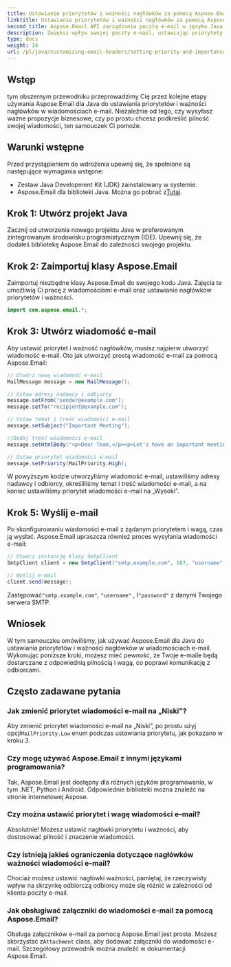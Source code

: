 ```yaml
---
title: Ustawianie priorytetów i ważności nagłówków za pomocą Aspose.Email
linktitle: Ustawianie priorytetów i ważności nagłówków za pomocą Aspose.Email
second_title: Aspose.Email API zarządzania pocztą e-mail w języku Java
description: Zwiększ wpływ swojej poczty e-mail, ustawiając priorytety i ważność nagłówków za pomocą Aspose.Email dla Java. Dowiedz się, jak to zrobić, z tego przewodnika krok po kroku.
type: docs
weight: 14
url: /pl/java/customizing-email-headers/setting-priority-and-importance-headers/
---
```


## Wstęp

tym obszernym przewodniku przeprowadzimy Cię przez kolejne etapy używania Aspose.Email dla Java do ustawiania priorytetów i ważności nagłówków w wiadomościach e-mail. Niezależnie od tego, czy wysyłasz ważne propozycje biznesowe, czy po prostu chcesz podkreślić pilność swojej wiadomości, ten samouczek Ci pomoże.

## Warunki wstępne

Przed przystąpieniem do wdrożenia upewnij się, że spełnione są następujące wymagania wstępne:

- Zestaw Java Development Kit (JDK) zainstalowany w systemie.
-  Aspose.Email dla biblioteki Java. Można go pobrać z[Tutaj](https://releases.aspose.com/email/java/).

## Krok 1: Utwórz projekt Java

Zacznij od utworzenia nowego projektu Java w preferowanym zintegrowanym środowisku programistycznym (IDE). Upewnij się, że dodałeś bibliotekę Aspose.Email do zależności swojego projektu.

## Krok 2: Zaimportuj klasy Aspose.Email

Zaimportuj niezbędne klasy Aspose.Email do swojego kodu Java. Zajęcia te umożliwią Ci pracę z wiadomościami e-mail oraz ustawianie nagłówków priorytetów i ważności.

```java
import com.aspose.email.*;
```

## Krok 3: Utwórz wiadomość e-mail

Aby ustawić priorytet i ważność nagłówków, musisz najpierw utworzyć wiadomość e-mail. Oto jak utworzyć prostą wiadomość e-mail za pomocą Aspose.Email:

```java
// Utwórz nową wiadomość e-mail
MailMessage message = new MailMessage();

// Ustaw adresy nadawcy i odbiorcy
message.setFrom("sender@example.com");
message.setTo("recipient@example.com");

// Ustaw temat i treść wiadomości e-mail
message.setSubject("Important Meeting");

//Dodaj treść wiadomości e-mail
message.setHtmlBody("<p>Dear Team,</p><p>Let's have an important meeting tomorrow at 10 AM.</p>");

// Ustaw priorytet wiadomości e-mail
message.setPriority(MailPriority.High);
```

W powyższym kodzie utworzyliśmy wiadomość e-mail, ustawiliśmy adresy nadawcy i odbiorcy, określiliśmy temat i treść wiadomości e-mail, a na koniec ustawiliśmy priorytet wiadomości e-mail na „Wysoki”.

## Krok 5: Wyślij e-mail

Po skonfigurowaniu wiadomości e-mail z żądanym priorytetem i wagą, czas ją wysłać. Aspose.Email upraszcza również proces wysyłania wiadomości e-mail:

```java
// Utwórz instancję klasy SmtpClient
SmtpClient client = new SmtpClient("smtp.example.com", 587, "username", "password");

// Wyślij e-mail
client.send(message);
```

 Zastępować`"smtp.example.com"`, `"username"` , I`"password"` z danymi Twojego serwera SMTP.

## Wniosek

W tym samouczku omówiliśmy, jak używać Aspose.Email dla Java do ustawiania priorytetów i ważności nagłówków w wiadomościach e-mail. Wykonując poniższe kroki, możesz mieć pewność, że Twoje e-maile będą dostarczane z odpowiednią pilnością i wagą, co poprawi komunikację z odbiorcami.

## Często zadawane pytania

### Jak zmienić priorytet wiadomości e-mail na „Niski”?

 Aby zmienić priorytet wiadomości e-mail na „Niski”, po prostu użyj opcji`MailPriority.Low` enum podczas ustawiania priorytetu, jak pokazano w kroku 3.

### Czy mogę używać Aspose.Email z innymi językami programowania?

Tak, Aspose.Email jest dostępny dla różnych języków programowania, w tym .NET, Python i Android. Odpowiednie biblioteki można znaleźć na stronie internetowej Aspose.

### Czy można ustawić priorytet i wagę wiadomości e-mail?

Absolutnie! Możesz ustawić nagłówki priorytetu i ważności, aby dostosować pilność i znaczenie wiadomości.

### Czy istnieją jakieś ograniczenia dotyczące nagłówków ważności wiadomości e-mail?

Chociaż możesz ustawić nagłówki ważności, pamiętaj, że rzeczywisty wpływ na skrzynkę odbiorczą odbiorcy może się różnić w zależności od klienta poczty e-mail.

### Jak obsługiwać załączniki do wiadomości e-mail za pomocą Aspose.Email?

 Obsługa załączników e-mail za pomocą Aspose.Email jest prosta. Możesz skorzystać z`Attachment` class, aby dodawać załączniki do wiadomości e-mail. Szczegółowy przewodnik można znaleźć w dokumentacji Aspose.Email.
